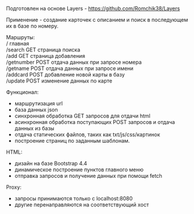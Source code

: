 Подготовлен на основе Layers - https://github.com/Romchik38/Layers  

Применение - создание карточек с описанием и поиск в последующем их в базе по номеру.  

Маршруты:  
  /        главная  
  /search  GET страница поиска  
  /add     GET страница добавления  
  /getnumber  POST отдача данных при запросе номера  
  /getname    POST отдача данных при запросе имени  
  /addcard    POST добавление новой карты в базу  
  /update     POST изменение данных по карте   

Функционал:  
  - маршрутизация url   
  - база данных json  
  - синхронная обработка GET запросов для отдачи html    
  - асинхронная обработка поступающих POST запросов и отдача данных из базы  
  - отдача статических файлов, таких как txt/js/css/картинок  
  - построение страниц по заданным шаблонам.    

HTML:  
  - дизайн на базе Bootstrap 4.4  
  - динамическое построение пунктов главного меню  
  - отправка запросов и получение данных при помощи fetch  

Proxy:  
  - запросы принимаются только с localhost:8080  
  - другие перенаправляются на соответствующий хост  
